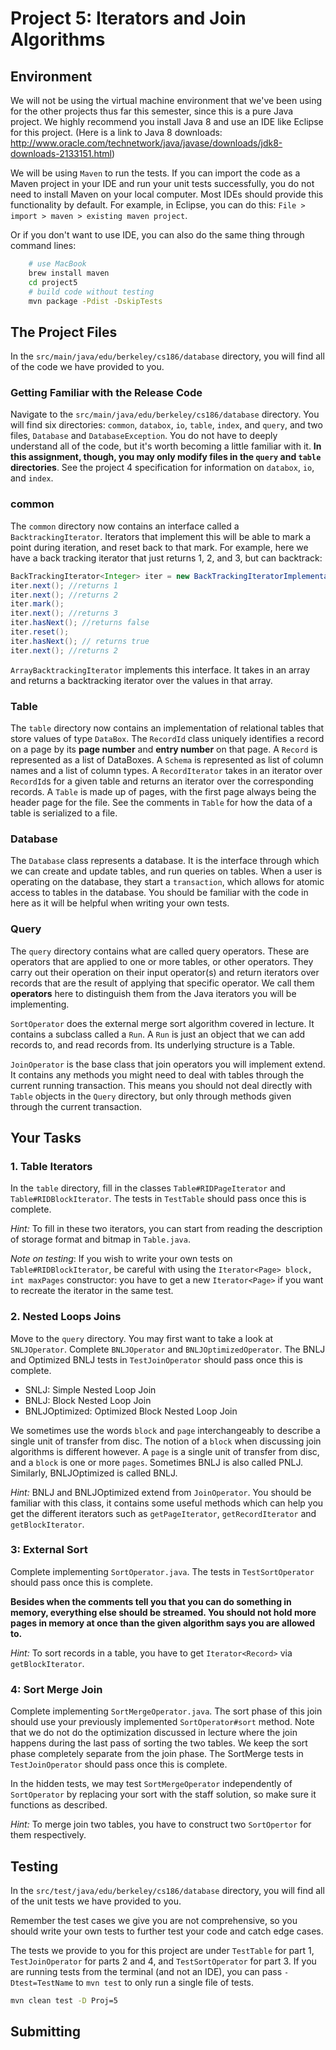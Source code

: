 # Project 5: Iterators and Join Algorithms

## Environment

We will not be using the virtual machine environment that we've been using for the other projects thus far this semester, since this is a pure Java project. We highly recommend you install Java 8 and use an IDE like Eclipse for this project. (Here is a link to Java 8 downloads: http://www.oracle.com/technetwork/java/javase/downloads/jdk8-downloads-2133151.html)

We will be using `Maven` to run the tests. If you can import the code as a Maven project in your IDE and run your unit tests successfully, you do not need to install Maven on your local computer. Most IDEs should provide this functionality by default. For example, in Eclipse, you can do this: `File > import > maven > existing maven project`.

Or if you don't want to use IDE, you can also do the same thing through command lines:

```bash
    # use MacBook
    brew install maven
    cd project5
    # build code without testing
    mvn package -Pdist -DskipTests
```

## The Project Files

In the `src/main/java/edu/berkeley/cs186/database` directory, you will find all of the
code we have provided to you.

### Getting Familiar with the Release Code

Navigate to the `src/main/java/edu/berkeley/cs186/database` directory. You
will find six directories: `common`, `databox`, `io`, `table`, `index`, and `query`, and two files, `Database` and `DatabaseException`.
You do not have to deeply understand all of the code, but it's worth becoming a little
familiar with it. **In this assignment, though, you may only modify files in
the `query` and `table` directories**. See the project 4 specification for information on `databox`, `io`, and `index`.

### common

The `common` directory now contains an interface called a `BacktrackingIterator`. Iterators that implement this will be able to mark a point during iteration, and reset back to that mark. For example, here we have a back tracking iterator that just returns 1, 2, and 3, but can backtrack:

```java
BackTrackingIterator<Integer> iter = new BackTrackingIteratorImplementation();
iter.next(); //returns 1
iter.next(); //returns 2
iter.mark();
iter.next(); //returns 3
iter.hasNext(); //returns false
iter.reset();
iter.hasNext(); // returns true
iter.next(); //returns 2
```

`ArrayBacktrackingIterator` implements this interface. It takes in an array and returns a backtracking iterator over the values in that array.

### Table

The `table` directory now contains an implementation of
relational tables that store values of type `DataBox`. The `RecordId` class uniquely identifies a record on a page by its **page number** and **entry number** on that page. A `Record` is represented as a list of DataBoxes. A `Schema` is represented as list of column names and a list of column types. A `RecordIterator` takes in an iterator over `RecordId`s for a given table and returns an iterator over the corresponding records. A `Table` is made up of pages, with the first page always being the header page for the file. See the comments in `Table` for how the data of a table is serialized to a file.

### Database

The `Database` class represents a database. It is the interface through which we can create and update tables, and run queries on tables. When a user is operating on the database, they start a `transaction`, which allows for atomic access to tables in the database. You should be familiar with the code in here as it will be helpful when writing your own tests.

### Query

The `query` directory contains what are called query operators. These are operators that are applied to one or more tables, or other operators. They carry out their operation on their input operator(s) and return iterators over records that are the result of applying that specific operator. We call them **operators** here to distinguish them from the Java iterators you will be implementing.

`SortOperator` does the external merge sort algorithm covered in lecture. It contains a subclass called a `Run`. A `Run` is just an object that we can add records to, and read records from. Its underlying structure is a Table.

`JoinOperator` is the base class that join operators you will implement extend. It contains any methods you might need to deal with tables through the current running transaction. This means you should not deal directly with `Table` objects in the `Query` directory, but only through methods given through the current transaction.


## Your Tasks


### 1. Table Iterators

In the `table` directory, fill in the classes `Table#RIDPageIterator` and `Table#RIDBlockIterator`. The tests in `TestTable` should pass once this is complete.

*Hint:* To fill in these two iterators, you can start from reading the description of storage format and bitmap in `Table.java`.

*Note on testing*: If you wish to write your own tests on `Table#RIDBlockIterator`, be careful with using the `Iterator<Page> block, int maxPages` constructor: you have to get a new `Iterator<Page>` if you want to recreate the iterator in the same test.

### 2. Nested Loops Joins

Move to the `query` directory. You may first want to take a look at `SNLJOperator`. Complete `BNLJOperator` and `BNLJOptimizedOperator`. The BNLJ and Optimized BNLJ tests in `TestJoinOperator` should pass once this is complete.

- SNLJ: Simple Nested Loop Join
- BNLJ: Block Nested Loop Join
- BNLJOptimized: Optimized Block Nested Loop Join

We sometimes use the words `block` and `page` interchangeably to describe a single unit of transfer from disc. 
The notion of a `block` when discussing join algorithms is different however. A `page` is a single unit of transfer from disc, and a  `block` is one or more `pages`.
Sometimes BNLJ is also called PNLJ. Similarly, BNLJOptimized is called BNLJ.

*Hint:* BNLJ and BNLJOptimized extend from `JoinOperator`. You should be familiar with this class, it contains some useful methods  which can help you get the different iterators such as `getPageIterator`, `getRecordIterator` and `getBlockIterator`.


### 3: External Sort

Complete implementing `SortOperator.java`. The tests in `TestSortOperator` should pass once this is complete.

**Besides when the comments tell you that you can do something in memory, everything else should be streamed. You should not hold more pages in memory at once than the given algorithm says you are allowed to.**

*Hint:* To sort records in a table, you have to get `Iterator<Record>` via `getBlockIterator`.

### 4: Sort Merge Join

Complete implementing `SortMergeOperator.java`. The sort phase of this join should use your previously implemented `SortOperator#sort` method. Note that we do not do the optimization discussed in lecture where the join happens during the last pass of sorting the two tables. We keep the sort phase completely separate from the join phase. The SortMerge tests in `TestJoinOperator` should pass once this is complete.

In the hidden tests, we may test `SortMergeOperator` independently of `SortOperator` by replacing your sort with the staff solution, so make sure it functions as described.

*Hint:* To merge join two tables, you have to construct two `SortOpertor` for them respectively.


## Testing

In the `src/test/java/edu/berkeley/cs186/database` directory, you will find all of the
unit tests we have provided to you.

Remember the test cases we give you are not comprehensive, so you should write your own tests to further test your code and catch edge cases.

The tests we provide to you for this project are under `TestTable` for part 1, `TestJoinOperator` for parts 2 and 4, and `TestSortOperator` for part 3. If you are running tests from the terminal (and not an IDE), you can pass `-Dtest=TestName` to `mvn test` to only run a single file of tests.

```bash
mvn clean test -D Proj=5
```

## Submitting

